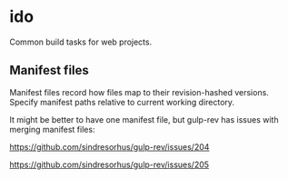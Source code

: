 # ido

Common build tasks for web projects.

## Manifest files

Manifest files record how files map to their revision-hashed versions.
Specify manifest paths relative to current working directory.

It might be better to have one manifest file, but gulp-rev has issues with merging
manifest files:

https://github.com/sindresorhus/gulp-rev/issues/204

https://github.com/sindresorhus/gulp-rev/issues/205
